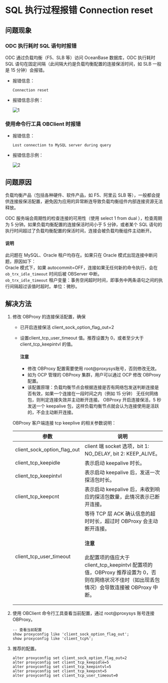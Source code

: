 SQL 执行过程报错 Connection reset
===============================================

**问题现象** 
-------------------------

### ODC 执行耗时 SQL 语句时报错

ODC 通过负载均衡（F5、SLB 等）访问 OceanBase 数据库，ODC 执行耗时 SQL 语句在固定间隔（此间隔大约是负载均衡配置的连接保活时间，如 SLB 一般是 15 分钟）会报错。

* 报错信息：

  ```shell
  Connection reset
  ```

* 报错信息示例：

  ![1](https://obbusiness-private.oss-cn-shanghai.aliyuncs.com/doc/img/odc/KB/3.common-troubleshooting/2.database-connection/4.error-connection-reset-after-executing-sql-statement/1.png)

### **使用命令行工具 OBClient 时报错** 

* 报错信息：

  ```shell
  Lost connection to MySQL server during query
  ```

* 报错信息示例：

  ![2](https://obbusiness-private.oss-cn-shanghai.aliyuncs.com/doc/img/odc/KB/3.common-troubleshooting/2.database-connection/4.error-connection-reset-after-executing-sql-statement/2.png)


问题原因 
--------------------------

负载均衡产品（包括各种硬件、软件产品，如 F5、阿里云 SLB 等），一般都会提供连接报保活配置，避免因为应用的异常断连导致负载均衡组件内部连接资源无法释放。

ODC 服务端会周期性的检查连接的可用性（使用 select 1 from dual ），检查周期为 5 分钟。如果负载均衡配置的连接保活时间小于 5 分钟，或者某个 SQL 语句的执行时间超过了负载均衡配置的保活时间，连接会被负载均衡组件主动断开。

<main id="notice" type='explain'>
   <h4>说明</h4>
   <p>此问题在 MySQL、Oracle 租户均存在。如果只在 Oracle 模式出现连接中断问题，原因如下：<br>Oracle 模式下，如果 autocommit=OFF，连接如果无任何新的命令执行，会在 <code>ob_trx_idle_timeout</code> 时间后被 OBServer 中断。<br><code>ob_trx_idle_timeout</code> 租户变量：事务空闲超时时间，即事务中两条语句之间的执行间隔超过该值时超时。单位：微秒。</p>
</main> 


**解决方法**
-------------------------

1. 修改 OBProxy 的连接保活配置，确保

   * 已开启连接保活 client_sock_option_flag_out=2

   * 设置client_tcp_user_timeout 值。推荐设置为 0，或者至少大于 client_tcp_keepintvl 的值。

      <main id="notice" type='notice'>
        <h4>注意</h4>
        <ul>
        <li>修改 OBProxy 配置需要使用 root@proxysys账号，否则修改无效。</li>
        <li>如为 OCP 管理的 OBProxy 集群，用户可以通过 OCP 修改 OBProxy 配置。</li>
        <li>该配置原理：负载均衡节点会根据连接是否有网络包发送判断连接是否有效，如果一个连接在一段时间之内（例如 15 分钟） 无任何网络包，则判定连接失效并主动断开连接。 OBProxy 开启连接保活，5 秒发送一个 keepalive 包，这样负载均衡节点就会认为连接使用是活跃的，不会主动断开连接。</li>
        </ul>
      </main>



   OBProxy 客户端连接 tcp keeplive 的相关参数说明：


   | **参数**                      | **说明**  |
   |-----------------------------|-------------|
   | client_sock_option_flag_out | client 端 socket 选项，bit 1: NO_DELAY, bit 2: KEEP_ALIVE。                                                                                                        |
   | client_tcp_keepidle         | 表示启动 keepalive 时长。                                                                                                                                            |
   | client_tcp_keepintvl        | 表示启动 keepalive 后，发送一次探活包时长。                                                                                                                                   |
   | client_tcp_keepcnt          | 表示启动 keepalive 后，未收到响应的探活包数量，此情况表示已断开连接。                                                                                                                      |
   | client_tcp_user_timeout     | 等待 TCP 层 ACK 确认信息的超时时长，超过时 OBProxy 会主动断开连接。<main id="notice" type='notice'><h4>注意</h4><p>此配置项的值应大于 client_tcp_keepintvl 配置项的值，OBProxy 推荐设置为 0，否则在网络状况不佳时（如出现丢包情况）会导致连接被 OBProxy 中断。</p></main> |

2. 使用 OBClient 命令行工具查看当前配置，通过 root@proxysys 账号连接 OBProxy。

   ```shell
   -- 查看当前配置
   show proxyconfig like 'client_sock_option_flag_out';
   show proxyconfig like 'client_tcp%';
   ```

3. 推荐的配置。

   ```shell
   alter proxyconfig set client_sock_option_flag_out=2
   alter proxyconfig set client_tcp_keepidle=5
   alter proxyconfig set client_tcp_keepintvl=5
   alter proxyconfig set client_tcp_keepcnt=5
   alter proxyconfig set client_tcp_user_timeout=0
   ```
